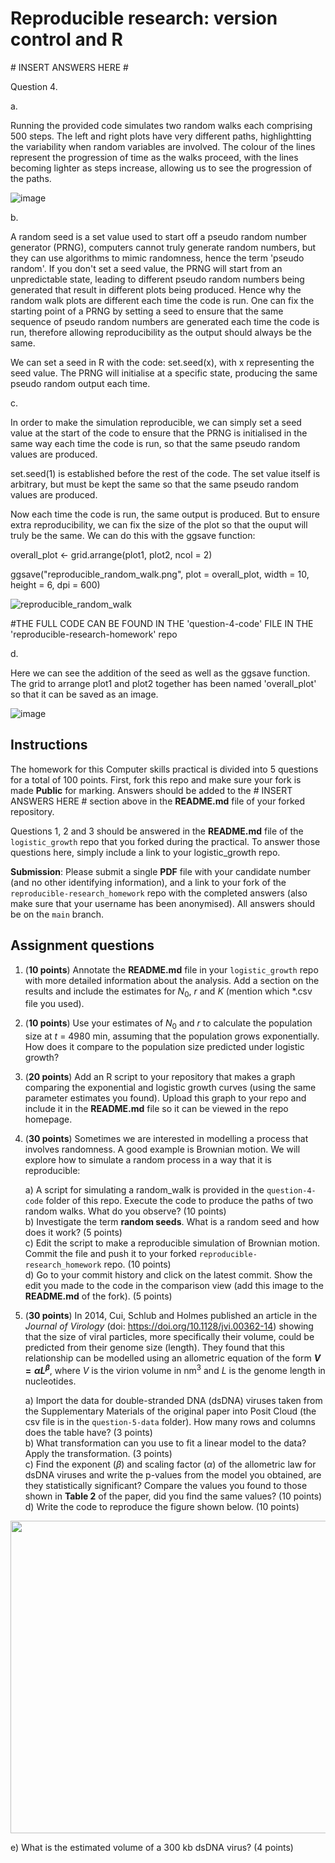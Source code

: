 # Reproducible research: version control and R

\# INSERT ANSWERS HERE #

Question 4.

a. 

Running the provided code simulates two random walks each comprising 500 steps. The left and right plots have very different paths, highlightting the variability when random variables are involved. The colour of the lines represent the progression of time as the walks proceed, with the lines becoming lighter as steps increase, allowing us to see the progression of the paths.

![image](https://github.com/user-attachments/assets/125ab123-d847-4964-8242-4b07018fd2dd)

b. 

A random seed is a set value used to start off a pseudo random number generator (PRNG), computers cannot truly generate random numbers, but they can use algorithms to mimic randomness, hence the term 'pseudo random'. If you don't set a seed value, the PRNG will start from an unpredictable state, leading to different pseudo random numbers being generated that result in different plots being produced. Hence why the random walk plots are different each time the code is run. One can fix the starting point of a PRNG by setting a seed to ensure that the same sequence of pseudo random numbers are generated each time the code is run, therefore allowing reproducibility as the output should always be the same. 

We can set a seed in R with the code: set.seed(x), with x representing the seed value. The PRNG will initialise at a specific state, producing the same pseudo random output each time. 

c.

In order to make the simulation reproducible, we can simply set a seed value at the start of the code to ensure that the PRNG is initialised in the same way each time the code is run, so that the same pseudo random values are produced.

set.seed(1) is established before the rest of the code. The set value itself is arbitrary, but must be kept the same so that the same pseudo random values are produced. 

Now each time the code is run, the same output is produced. But to ensure extra reproducibility, we can fix the size of the plot so that the ouput will truly be the same. We can do this with the ggsave function:

overall_plot <- grid.arrange(plot1, plot2, ncol = 2)

ggsave("reproducible_random_walk.png", plot = overall_plot, width = 10, height = 6, dpi = 600)

![reproducible_random_walk](https://github.com/user-attachments/assets/d4d08c01-f917-4ff5-931b-ac144a27a4bf)

#THE FULL CODE CAN BE FOUND IN THE 'question-4-code' FILE IN THE 'reproducible-research-homework' repo

d. 

Here we can see the addition of the seed as well as the ggsave function. The grid to arrange plot1 and plot2 together has been named 'overall_plot' so that it can be saved as an image. 

![image](https://github.com/user-attachments/assets/c6368592-9246-46a8-a69c-47a4d16d7496)


## Instructions

The homework for this Computer skills practical is divided into 5 questions for a total of 100 points. First, fork this repo and make sure your fork is made **Public** for marking. Answers should be added to the # INSERT ANSWERS HERE # section above in the **README.md** file of your forked repository.

Questions 1, 2 and 3 should be answered in the **README.md** file of the `logistic_growth` repo that you forked during the practical. To answer those questions here, simply include a link to your logistic_growth repo.

**Submission**: Please submit a single **PDF** file with your candidate number (and no other identifying information), and a link to your fork of the `reproducible-research_homework` repo with the completed answers (also make sure that your username has been anonymised). All answers should be on the `main` branch.

## Assignment questions 

1) (**10 points**) Annotate the **README.md** file in your `logistic_growth` repo with more detailed information about the analysis. Add a section on the results and include the estimates for $N_0$, $r$ and $K$ (mention which *.csv file you used).
   
2) (**10 points**) Use your estimates of $N_0$ and $r$ to calculate the population size at $t$ = 4980 min, assuming that the population grows exponentially. How does it compare to the population size predicted under logistic growth? 

3) (**20 points**) Add an R script to your repository that makes a graph comparing the exponential and logistic growth curves (using the same parameter estimates you found). Upload this graph to your repo and include it in the **README.md** file so it can be viewed in the repo homepage.
   
4) (**30 points**) Sometimes we are interested in modelling a process that involves randomness. A good example is Brownian motion. We will explore how to simulate a random process in a way that it is reproducible:

   a) A script for simulating a random_walk is provided in the `question-4-code` folder of this repo. Execute the code to produce the paths of two random walks. What do you observe? (10 points) \
   b) Investigate the term **random seeds**. What is a random seed and how does it work? (5 points) \
   c) Edit the script to make a reproducible simulation of Brownian motion. Commit the file and push it to your forked `reproducible-research_homework` repo. (10 points) \
   d) Go to your commit history and click on the latest commit. Show the edit you made to the code in the comparison view (add this image to the **README.md** of the fork). (5 points) 

5) (**30 points**) In 2014, Cui, Schlub and Holmes published an article in the *Journal of Virology* (doi: https://doi.org/10.1128/jvi.00362-14) showing that the size of viral particles, more specifically their volume, could be predicted from their genome size (length). They found that this relationship can be modelled using an allometric equation of the form **$`V = \alpha L^{\beta}`$**, where $`V`$ is the virion volume in nm<sup>3</sup> and $`L`$ is the genome length in nucleotides.

   a) Import the data for double-stranded DNA (dsDNA) viruses taken from the Supplementary Materials of the original paper into Posit Cloud (the csv file is in the `question-5-data` folder). How many rows and columns does the table have? (3 points)\
   b) What transformation can you use to fit a linear model to the data? Apply the transformation. (3 points) \
   c) Find the exponent ($\beta$) and scaling factor ($\alpha$) of the allometric law for dsDNA viruses and write the p-values from the model you obtained, are they statistically significant? Compare the values you found to those shown in **Table 2** of the paper, did you find the same values? (10 points) \
   d) Write the code to reproduce the figure shown below. (10 points) 

  <p align="center">
     <img src="https://github.com/josegabrielnb/reproducible-research_homework/blob/main/question-5-data/allometric_scaling.png" width="600" height="500">
  </p>

  e) What is the estimated volume of a 300 kb dsDNA virus? (4 points) 

